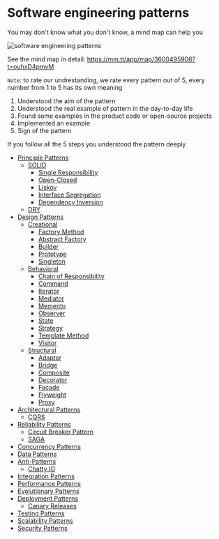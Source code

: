 # Software engineering patterns

You may don't know what you don't know, a mind map can help you

![software engineering patterns](./img/software_engineering_patterns.png)

See the mind map in detail: https://mm.tt/app/map/3600495906?t=ouhxD4pmvM

`Note`: to rate our undrestanding, we rate every pattern out of 5, every number from 1 to 5 has its own meaning

1. Understood the aim of the pattern
2. Understood the real example of pattern in the day-to-day life
3. Found some examples in the product code or open-source projects
4. Implemented an example
5. Sign of the pattern

If you follow all the 5 steps you understood the pattern deeply

* [Principle Patterns](patterns/principle-patterns/README.md)
    - [SOLID](patterns/principle-patterns/SOLID/README.md)
        - [Single Responsibility](patterns/principle-patterns/SOLID/1-single-responsibility/README.md)
        - [Open-Closed](patterns/principle-patterns/SOLID/2-open-closed/README.md)
        - [Liskov](patterns/principle-patterns/SOLID/3-liskov/README.md)
        - [Interface Segregation](patterns/principle-patterns/SOLID/4-interface-segregation/README.md)
        - [Dependency Inversion](patterns/principle-patterns/SOLID/5-dependency-inversion/README.md)
    - [DRY](patterns/principle-patterns/DRY/README.md)
* [Design Patterns](patterns/design-patterns/README.md)
    - [Creational](patterns/design-patterns/creational/README.md)
        - [Factory Method](patterns/design-patterns/creational/factory-method/README.md)
        - [Abstract Factory](patterns/design-patterns/creational/abstract-factory/README.md)
        - [Builder](patterns/design-patterns/creational/builder/README.md)
        - [Prototype](patterns/design-patterns/creational/prototype/README.md)
        - [Singleton](patterns/design-patterns/creational/singleton/README.md)
    - [Behavioral](patterns/design-patterns/behavioral/README.md)
        - [Chain of Responsibility](patterns/design-patterns/behavioral/chain-of-responsibility/README.md)
        - [Command](patterns/design-patterns/behavioral/command/README.md)
        - [Iterator](patterns/design-patterns/behavioral/iterator/README.md)
        - [Mediator](patterns/design-patterns/behavioral/mediator/README.md)
        - [Memento](patterns/design-patterns/behavioral/memento/README.md)
        - [Observer](patterns/design-patterns/behavioral/observer/README.md)
        - [State](patterns/design-patterns/behavioral/state/README.md)
        - [Strategy](patterns/design-patterns/behavioral/strategy/README.md)
        - [Template Method](patterns/design-patterns/behavioral/template-method/README.md)
        - [Visitor](patterns/design-patterns/behavioral/visitor/README.md)
    - [Structural](patterns/design-patterns/structural/README.md)
        - [Adapter](patterns/design-patterns/structural/adapter/README.md)
        - [Bridge](patterns/design-patterns/structural/bridge/README.md)
        - [Composite](patterns/design-patterns/structural/composite/README.md)
        - [Decorator](patterns/design-patterns/structural/decorator/README.md)
        - [Facade](patterns/design-patterns/structural/facade/README.md)
        - [Flyweight](patterns/design-patterns/structural/flyweight/README.md)
        - [Proxy](patterns/design-patterns/structural/proxy/README.md)
* [Architectural Patterns](patterns/architectural-patterns/README.md)
    - [CQRS](patterns/architectural-patterns/cqrs/README.md)
* [Reliability Patterns](patterns/reliability-patterns/README.md)
    - [Circuit Breaker Pattern](patterns/reliability-patterns/circuit-breaker-pattern/README.md)
    - [SAGA](patterns/reliability-patterns/saga/README.md)
* [Concurrency Patterns](patterns/concurreny-patterns/README.md)
* [Data Patterns](patterns/data-patterns/README.md)
* [Anti-Patterns](patterns/anti-patterns/README.md)
    - [Chatty IO](patterns/anti-patterns/chatty-io/README.md)
* [Integration Patterns](patterns/integration-patterns/README.md)
* [Performance Patterns](patterns/performance-patterns/README.md)
* [Evolutionary Patterns](patterns/evolutionary-patterns/README.md)
* [Deployment Patterns](patterns/deployment-patterns/README.md)
    - [Canary Releases](patterns/deployment-patterns/canary-releases/README.md)
* [Testing Patterns](patterns/testing-patterns/README.md)
* [Scalability Patterns](patterns/scalability-patterns/README.md)
* [Security Patterns](patterns/security-patterns/README.md)